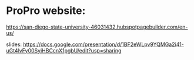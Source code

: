 # ProPro website:
https://san-diego-state-university-46031432.hubspotpagebuilder.com/en-us/

slides: 
https://docs.google.com/presentation/d/1BF2eWLpv9YQMGa2i41-uGt4lvFy00SyiHBCcnX1pgbU/edit?usp=sharing
